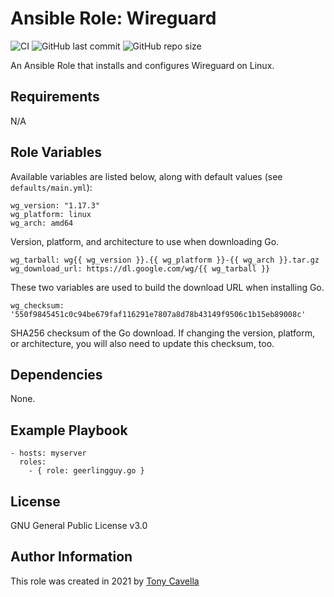 # Ansible Role: Wireguard

![CI](https://github.com/acavella/ansible-role-wireguard/actions/workflows/ci.yml/badge.svg)
![GitHub last commit](https://img.shields.io/github/last-commit/acavella/ansible-role-wireguard)
![GitHub repo size](https://img.shields.io/github/repo-size/acavella/ansible-role-wireguard)

An Ansible Role that installs and configures Wireguard on Linux.

## Requirements

N/A

## Role Variables

Available variables are listed below, along with default values (see `defaults/main.yml`):

    wg_version: "1.17.3"
    wg_platform: linux
    wg_arch: amd64

Version, platform, and architecture to use when downloading Go.

    wg_tarball: wg{{ wg_version }}.{{ wg_platform }}-{{ wg_arch }}.tar.gz
    wg_download_url: https://dl.google.com/wg/{{ wg_tarball }}

These two variables are used to build the download URL when installing Go.

    wg_checksum: '550f9845451c0c94be679faf116291e7807a8d78b43149f9506c1b15eb89008c'

SHA256 checksum of the Go download. If changing the version, platform, or architecture, you will also need to update this checksum, too.

## Dependencies

None.

## Example Playbook

    - hosts: myserver
      roles:
        - { role: geerlingguy.go }

## License

GNU General Public License v3.0

## Author Information

This role was created in 2021 by [Tony Cavella](https://www.cavella.com/)
